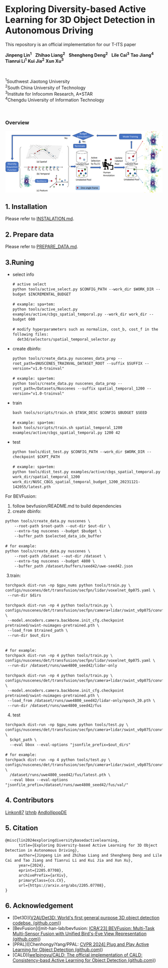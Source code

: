 

# **Exploring Diversity-based Active Learning for 3D Object Detection in Autonomous Driving**

This repository is an official implementation for our T-ITS paper 

[Arxiv]: https://arxiv.org/abs/2205.07708

**Jinpeng Lin<sup>1</sup>** &nbsp; **Zhihao Liang<sup>2</sup>** &nbsp; **Shengheng Deng<sup>2</sup>** &nbsp; **Lile Cai<sup>3</sup>**  **Tao Jiang<sup>4</sup>**     **Tianrui Li<sup>1</sup>**  **Kui Jia<sup>2</sup>**  **Xun Xu<sup>3</sup>** 

<br>

<sup>1</sup>Southwest Jiaotong University<br><sup>2</sup>South China University of Technology &nbsp; <br>
<sup>3</sup>Institute for Infocomm Research, A*STAR &nbsp; <br><sup>4</sup>Chengdu University of Information Technology &nbsp; 

<br>

### Overview

![](pipeline.png)

## 1. Installation

Please refer to [INSTALATION.md](INSTALLATION.md).

## 2. Prepare data

Please refer to [PREPARE_DATA.md](PREPARE_DATA.md).

## 3.Runing

- select info

  ```
  # active select
  python tools/active_select.py $CONFIG_PATH --work_dir $WORK_DIR --budget $INCREMENTAL_BUDGET
  
  # example: spa+tem:
  python tools/active_select.py examples/active/cbgs_spatial_temporal.py --work_dir work_dir --budget 600
  
  # modify hyperparameters such as normalize, cost_b, cost_f in the following files:
    det3d/selectors/spatial_temporal_selector.py
  ```

- create dbinfo:

  ```
  python tools/create_data.py nuscenes_data_prep --root_path=$NUSCENES_TRAINVAL_DATASET_ROOT --suffix $SUFFIX --version="v1.0-trainval"
  
  # example: spa+tem:
  python tools/create_data.py nuscenes_data_prep --root_path=/Datasets/Nuscenes --suffix spatial_temporal_1200 --version="v1.0-trainval"
  ```

- train

  ```
  bash tools/scripts/train.sh $TASK_DESC $CONFIG $BUDGET $SEED
  
  # example: spa+tem:
  bash tools/scripts/train.sh spatial_temporal_1200 examples/active/cbgs_spatial_temporal.py 1200 42
  ```

- test

  ```
  python tools/dist_test.py $CONFIG_PATH --work_dir $WORK_DIR --checkpoint $CKPT_PATH
  
  # example: spa+tem:
  python tools/dist_test.py examples/active/cbgs_spatial_temporal.py work_dir/spatial_temporal_1200 work_dir/NUSC_CBGS_spatial_temporal_budget_1200_20231121-142055/latest.pth
  ```

For BEVFusion:

1. follow bevfusion/README.md to build dependencies
2. create dbinfo:

```
python tools/create_data.py nuscenes \
    --root-path $root-path --out-dir $out-dir \
    --extra-tag nuscenes --budget $budget \
    --buffer_path $selected_data_idx_buffer

# for example:
python tools/create_data.py nuscenes \
    --root-path /dataset --out-dir /dataset \
    --extra-tag nuscenes --budget 4800 \
    --buffer_path /dataset/buffers/seed42/uwe-seed42.json
```

​			3.train:

```
torchpack dist-run -np $gpu_nums python tools/train.py \
configs/nuscenes/det/transfusion/secfpn/lidar/voxelnet_0p075.yaml \
 --run-dir $dirs

torchpack dist-run -np 4 python tools/train.py \
configs/nuscenes/det/transfusion/secfpn/camera+lidar/swint_v0p075/convfuser.yaml \
 --model.encoders.camera.backbone.init_cfg.checkpoint pretrained/swint-nuimages-pretrained.pth \
 --load_from $trained_path \
 --run-dir $out_dirs


# for example:
torchpack dist-run -np 4 python tools/train.py \
configs/nuscenes/det/transfusion/secfpn/lidar/voxelnet_0p075.yaml \
 --run-dir /dataset/runs/uwe4800_seed42/lidar-only

torchpack dist-run -np 4 python tools/train.py \
configs/nuscenes/det/transfusion/secfpn/camera+lidar/swint_v0p075/convfuser.yaml \
 --model.encoders.camera.backbone.init_cfg.checkpoint pretrained/swint-nuimages-pretrained.pth \
 --load_from /dataset/runs/uwe4800_seed42/lidar-only/epoch_20.pth \
 --run-dir /dataset/runs/uwe4800_seed42/fus
```

4. test

```
torchpack dist-run -np $gpu_nums python tools/test.py \
configs/nuscenes/det/transfusion/secfpn/camera+lidar/swint_v0p075/convfuser.yaml \
  $ckpt_path \
  --eval bbox --eval-options "jsonfile_prefix=$out_dirs"

# for example:
torchpack dist-run -np 4 python tools/test.py \
configs/nuscenes/det/transfusion/secfpn/camera+lidar/swint_v0p075/convfuser.yaml \
  /dataset/runs/uwe4800_seed42/fus/latest.pth \
  --eval bbox --eval-options "jsonfile_prefix=/dataset/runs/uwe4800_seed42/fus/val/"  
```

## 4. Contributors

[Linkon87](https://github.com/Linkon87)     [lzhnb](https://github.com/lzhnb)     [AndlollipopDE](https://github.com/AndlollipopDE)

## 5. Citation

```
@misc{lin2024exploringdiversitybasedactivelearning,
      title={Exploring Diversity-based Active Learning for 3D Object Detection in Autonomous Driving}, 
      author={Jinpeng Lin and Zhihao Liang and Shengheng Deng and Lile Cai and Tao Jiang and Tianrui Li and Kui Jia and Xun Xu},
      year={2024},
      eprint={2205.07708},
      archivePrefix={arXiv},
      primaryClass={cs.CV},
      url={https://arxiv.org/abs/2205.07708}, 
}
```

## 6. Acknowledgement

* [Det3D]([V2AI/Det3D: World's first general purpose 3D object detection codebse. (github.com)](https://github.com/V2AI/Det3D))  
* [BevFusion]([mit-han-lab/bevfusion: [ICRA'23\] BEVFusion: Multi-Task Multi-Sensor Fusion with Unified Bird's-Eye View Representation (github.com)](https://github.com/mit-han-lab/bevfusion))
* [PPAL]([ChenhongyiYang/PPAL: [CVPR 2024\] Plug and Play Active Learning for Object Detection (github.com)](https://github.com/ChenhongyiYang/PPAL))
* [CALD]([we1pingyu/CALD: The official implementation of CALD: Consistency-basd Active Learning for Object Detection (github.com)](https://github.com/we1pingyu/CALD))
